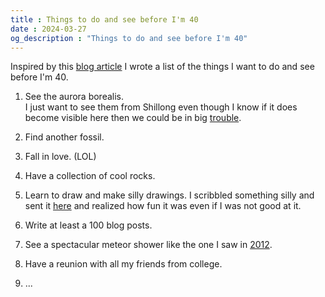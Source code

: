 ```yaml
---
title : Things to do and see before I'm 40
date : 2024-03-27
og_description : "Things to do and see before I'm 40"
---
```

Inspired by this [blog article](https://www.jemjabella.co.uk/30-things-before-im-thirty/) I wrote a list of the things I want to do and see before I'm 40.

1. See the aurora borealis.\
	I just want to see them from Shillong even though I know if it does become visible here then we could be in big [trouble](https://www.space.com/the-carrington-event).

2. Find another fossil.

3. Fall in love. (LOL)

4. Have a collection of cool rocks.

5. Learn to draw and make silly drawings. I scribbled something silly and sent it [here](https://guestbook.goodenough.us/) and realized how fun it was even if I was not good at it.

6. Write at least a 100 blog posts. 

7. See a spectacular meteor shower like the one I saw in [2012](https://spaceweather.com/archive.php?view:1&day:13&month:08&year:2012).

9. Have a reunion with all my friends from college.

10. ...